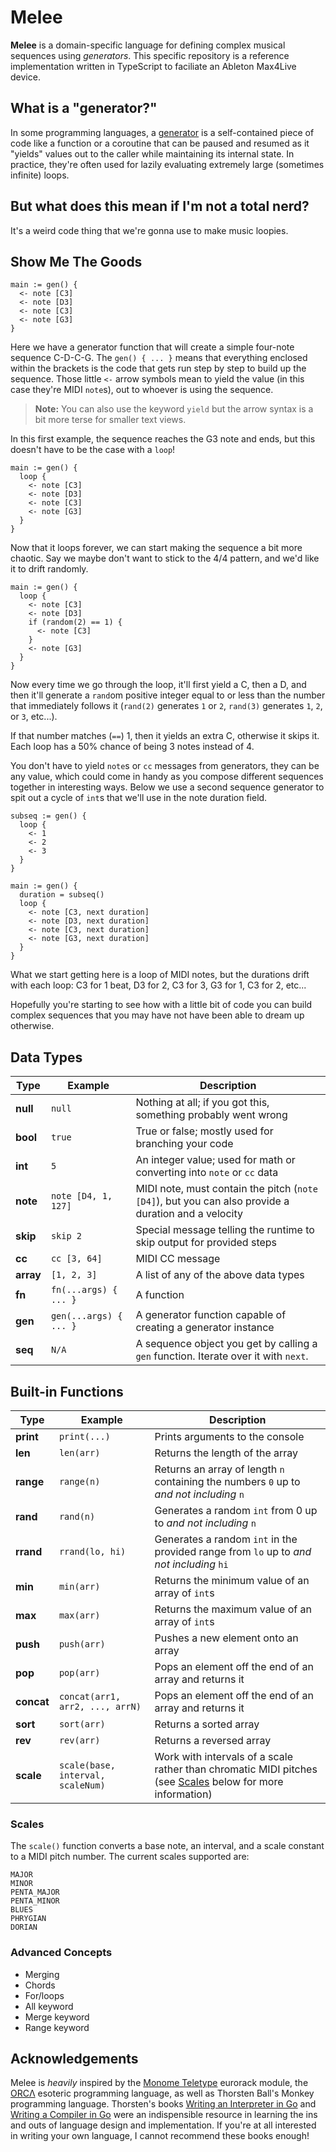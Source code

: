 # Melee

**Melee** is a domain-specific language for defining complex musical sequences using *generators*. This specific repository is a reference implementation written in TypeScript to faciliate an Ableton Max4Live device.

## What is a "generator?"

In some programming languages, a [generator](https://en.wikipedia.org/wiki/Generator_(computer_programming)) is a self-contained piece of code like a function or a coroutine that can be paused and resumed as it "yields" values out to the caller while maintaining its internal state. In practice, they're often used for lazily evaluating extremely large (sometimes infinite) loops.

## But what does this mean if I'm not a total nerd?

It's a weird code thing that we're gonna use to make music loopies.

## Show Me The Goods

```
main := gen() {
  <- note [C3]
  <- note [D3]
  <- note [C3]
  <- note [G3]
}
```

Here we have a generator function that will create a simple four-note sequence C-D-C-G. The `gen() { ... }` means that everything enclosed within the brackets is the code that gets run step by step to build up the sequence. Those little `<-` arrow symbols mean to yield the value (in this case they're MIDI `note`s), out to whoever is using the sequence.

> **Note:** You can also use the keyword `yield` but the arrow syntax is a bit more terse for smaller text views.

In this first example, the sequence reaches the G3 note and ends, but this doesn't have to be the case with a `loop`!

```
main := gen() {
  loop {
    <- note [C3]
    <- note [D3]
    <- note [C3]
    <- note [G3]
  }
}
```

Now that it loops forever, we can start making the sequence a bit more chaotic. Say we maybe don't want to stick to the 4/4 pattern, and we'd like it to drift randomly.

```
main := gen() {
  loop {
    <- note [C3]
    <- note [D3]
    if (random(2) == 1) {
      <- note [C3]
    }
    <- note [G3]
  }
}
```

Now every time we go through the loop, it'll first yield a C, then a D, and then it'll generate a `rand`om positive integer equal to or less than the number that immediately follows it (`rand(2)` generates `1` or `2`, `rand(3)` generates `1`, `2`, or `3`, etc...).

If that number matches (`==`) 1, then it yields an extra C, otherwise it skips it. Each loop has a 50% chance of being 3 notes instead of 4.

You don't have to yield `note`s or `cc` messages from generators, they can be any value, which could come in handy as you compose different sequences together in interesting ways. Below we use a second sequence generator to spit out a cycle of `int`s that we'll use in the note duration field.

```
subseq := gen() {
  loop {
    <- 1
    <- 2
    <- 3
  }
}

main := gen() {
  duration = subseq()
  loop {
    <- note [C3, next duration]
    <- note [D3, next duration]
    <- note [C3, next duration]
    <- note [G3, next duration]
  }
}
```

What we start getting here is a loop of MIDI notes, but the durations drift with each loop: C3 for 1 beat, D3 for 2, C3 for 3, G3 for 1, C3 for 2, etc...

Hopefully you're starting to see how with a little bit of code you can build complex sequences that you may have not have been able to dream up otherwise.

## Data Types

| Type | Example | Description |
| --- | --- | --- |
| **null** | `null` | Nothing at all; if you got this, something probably went wrong |
| **bool** | `true` | True or false; mostly used for branching your code |
| **int** | `5` | An integer value; used for math or converting into `note` or `cc` data |
| **note** | `note [D4, 1, 127]` | MIDI note, must contain the pitch (`note [D4]`), but you can also provide a duration and a velocity |
| **skip** | `skip 2` | Special message telling the runtime to skip output for provided steps |
| **cc** | `cc [3, 64]` | MIDI CC message |
| **array** | `[1, 2, 3]` | A list of any of the above data types
| **fn** | `fn(...args) { ... }` | A function
| **gen** | `gen(...args) { ... }` | A generator function capable of creating a generator instance
| **seq** | `N/A` | A sequence object you get by calling a `gen` function. Iterate over it with `next`.

## Built-in Functions

| Type | Example | Description |
| --- | --- | --- |
| **print** | `print(...)` | Prints arguments to the console |
| **len** | `len(arr)` | Returns the length of the array |
| **range** | `range(n)` | Returns an array of length `n` containing the numbers `0` up to *and not including* `n` |
| **rand** | `rand(n)` | Generates a random `int` from 0 up to *and not including* `n` |
| **rrand** | `rrand(lo, hi)` | Generates a random `int` in the provided range from `lo` up to *and not including* `hi` |
| **min** | `min(arr)` | Returns the minimum value of an array of `int`s |
| **max** | `max(arr)` | Returns the maximum value of an array of `int`s |
| **push** | `push(arr)` | Pushes a new element onto an array |
| **pop** | `pop(arr)` | Pops an element off the end of an array and returns it |
| **concat** | `concat(arr1, arr2, ..., arrN)` | Pops an element off the end of an array and returns it |
| **sort** | `sort(arr)` | Returns a sorted array |
| **rev** | `rev(arr)` | Returns a reversed array |
| **scale** | `scale(base, interval, scaleNum)` | Work with intervals of a scale rather than chromatic MIDI pitches (see [Scales](#scales) below for more information)

### Scales

The `scale()` function converts a base note, an interval, and a scale constant to a MIDI pitch number. The current scales supported are:

```
MAJOR
MINOR
PENTA_MAJOR
PENTA_MINOR
BLUES
PHRYGIAN
DORIAN
```

### Advanced Concepts

- Merging
- Chords
- For/loops
- All keyword
- Merge keyword
- Range keyword

## Acknowledgements

Melee is *heavily* inspired by the [Monome Teletype](https://monome.org/docs/teletype/) eurorack module, the [ORCΛ](https://github.com/hundredrabbits/Orca) esoteric programming language, as well as Thorsten Ball's Monkey programming language. Thorsten's books [Writing an Interpreter in Go](https://interpreterbook.com/) and [Writing a Compiler in Go](https://compilerbook.com/) were an indispensible resource in learning the ins and outs of language design and implementation. If you're at all interested in writing your own language, I cannot recommend these books enough!
